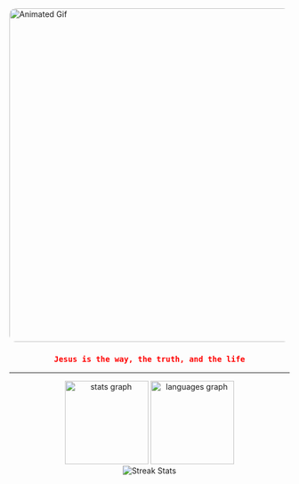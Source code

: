   <img src="https://github.com/user-attachments/assets/1ab086eb-8ece-4414-9b69-8abce01e1161" alt="Animated Gif" width="600" style="border-radius: 12px;"/>
</div>

<div align="center">
  <h3 style="color:#FF0000;"><code>Jesus is the way, the truth, and the life</code></h3>
  
---
  <img src="https://github-readme-stats.vercel.app/api?username=murilothales&hide_title=false&hide_rank=false&show_icons=true&include_all_commits=true&count_private=true&disable_animations=false&theme=transparent&title_color=FF0000&icon_color=FF0000&text_color=E1E9F0&bg_color=00000000&hide_border=true" height="150" alt="stats graph" />
  
  <img src="https://github-readme-stats.vercel.app/api/top-langs?username=murilothales&locale=en&hide_title=false&layout=compact&card_width=320&langs_count=5&theme=transparent&title_color=FF0000&text_color=E1E9F0&bg_color=00000000&hide_border=true" height="150" alt="languages graph" />
</div>

<div align="center">
  <img src="https://github-readme-streak-stats.herokuapp.com/?user=bxnefly&theme=transparent&background=00000000&hide_border=true&ring=FF0000&fire=FF0000&currStreakLabel=FF0000&sideLabels=E1E9F0&dates=E1E9F0&sideNums=E1E9F0" alt="Streak Stats" />
</div>
